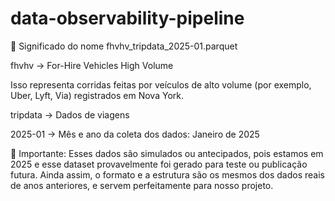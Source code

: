 # data-observability-pipeline

📘 Significado do nome fhvhv\_tripdata\_2025-01.parquet

fhvhv → For-Hire Vehicles High Volume

Isso representa corridas feitas por veículos de alto volume (por exemplo, Uber, Lyft, Via) registrados em Nova York.



tripdata → Dados de viagens



2025-01 → Mês e ano da coleta dos dados: Janeiro de 2025



🚨 Importante: Esses dados são simulados ou antecipados, pois estamos em 2025 e esse dataset provavelmente foi gerado para teste ou publicação futura. Ainda assim, o formato e a estrutura são os mesmos dos dados reais de anos anteriores, e servem perfeitamente para nosso projeto.


